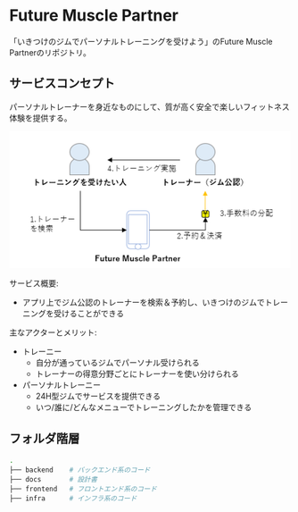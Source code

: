 # Future Muscle Partner

「いきつけのジムでパーソナルトレーニングを受けよう」のFuture Muscle Partnerのリポジトリ。

## サービスコンセプト

パーソナルトレーナーを身近なものにして、質が高く安全で楽しいフィットネス体験を提供する。

![アプリを通してトレーニがトレーナに予約し、トレーニングを実施するフロー](docs/future_muscle_partner_abstract.png)

サービス概要:

- アプリ上でジム公認のトレーナーを検索＆予約し、いきつけのジムでトレーニングを受けることができる

主なアクターとメリット:

- トレーニー
  - 自分が通っているジムでパーソナル受けられる
  - トレーナーの得意分野ごとにトレーナーを使い分けられる
- パーソナルトレーニー
  - 24H型ジムでサービスを提供できる
  - いつ/誰に/どんなメニューでトレーニングしたかを管理できる

## フォルダ階層

```sh
.
├── backend    # バックエンド系のコード
├── docs       # 設計書
├── frontend   # フロントエンド系のコード
├── infra      # インフラ系のコード
```

